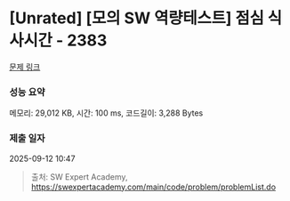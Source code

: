 # [Unrated] [모의 SW 역량테스트] 점심 식사시간 - 2383 

[문제 링크](https://swexpertacademy.com/main/code/problem/problemDetail.do?contestProbId=AV5-BEE6AK0DFAVl) 

### 성능 요약

메모리: 29,012 KB, 시간: 100 ms, 코드길이: 3,288 Bytes

### 제출 일자

2025-09-12 10:47



> 출처: SW Expert Academy, https://swexpertacademy.com/main/code/problem/problemList.do